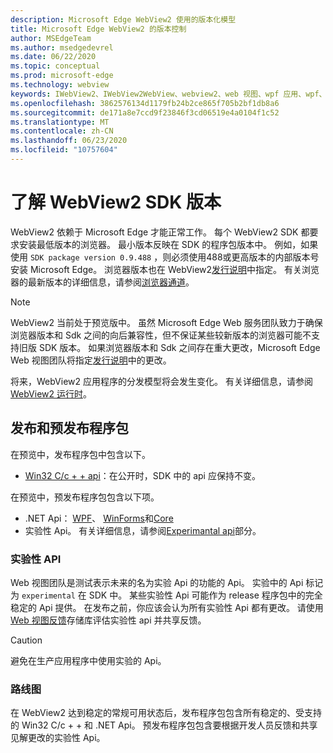 ```yaml
---
description: Microsoft Edge WebView2 使用的版本化模型
title: Microsoft Edge WebView2 的版本控制
author: MSEdgeTeam
ms.author: msedgedevrel
ms.date: 06/22/2020
ms.topic: conceptual
ms.prod: microsoft-edge
ms.technology: webview
keywords: IWebView2、IWebView2WebView、webview2、web 视图、wpf 应用、wpf、edge、ICoreWebView2、ICoreWebView2Host、浏览器控件、边缘 html
ms.openlocfilehash: 3862576134d1179fb24b2ce865f705b2bf1db8a6
ms.sourcegitcommit: de171a8e7ccd9f23846f3cd06519e4a0104f1c52
ms.translationtype: MT
ms.contentlocale: zh-CN
ms.lasthandoff: 06/23/2020
ms.locfileid: "10757604"
---
```

# 了解 WebView2 SDK 版本  

WebView2 依赖于 Microsoft Edge 才能正常工作。 每个 WebView2 SDK 都要求安装最低版本的浏览器。  最小版本反映在 SDK 的程序包版本中。  例如，如果使用 `SDK package version 0.9.488` ，则必须使用488或更高版本的内部版本号安装 Microsoft Edge。 浏览器版本也在 WebView2[发行说明][Webview2Releasenotes]中指定。  有关浏览器的最新版本的详细信息，请参阅[浏览器通道][DeployedgeChannels]。  

> [!NOTE]
> WebView2 当前处于预览版中。  虽然 Microsoft Edge Web 服务团队致力于确保浏览器版本和 Sdk 之间的向后兼容性，但不保证某些较新版本的浏览器可能不支持旧版 SDK 版本。  如果浏览器版本和 Sdk 之间存在重大更改，Microsoft Edge Web 视图团队将指定[发行说明][Webview2Releasenotes]中的更改。  

将来，WebView2 应用程序的分发模型将会发生变化。 有关详细信息，请参阅[WebView2 运行时][Webview2IndexEdgeRuntime]。  
 
## 发布和预发布程序包  

在预览中，发布程序包中包含以下。  

*   [Win32 C/c + + api][Webview2ReferenceWin3209538]：在公开时，SDK 中的 api 应保持不变。 

在预览中，预发布程序包包含以下项。  

*   .NET Api： [WPF][Webview2ReferenceWpf09515]、 [WinForms][Webview2ReferenceWinforms09515]和[Core][Webview2ReferenceDotnet09538]
*   实验性 Api。  有关详细信息，请参阅[Experimantal api](#experimental-apis)部分。  

### 实验性 API  

Web 视图团队是测试表示未来的名为实验 Api 的功能的 Api。  实验中的 Api 标记为 `experimental` 在 SDK 中。  某些实验性 Api 可能作为 release 程序包中的完全稳定的 Api 提供。  在发布之前，你应该会认为所有实验性 Api 都有更改。  请使用[Web 视图反馈][GithubMicrosoftedgeWebviewfeedback]存储库评估实验性 api 并共享反馈。   

> [!CAUTION]
> 避免在生产应用程序中使用实验的 Api。  

### 路线图  

在 WebView2 达到稳定的常规可用状态后，发布程序包包含所有稳定的、受支持的 Win32 C/c + + 和 .NET Api。  预发布程序包包含要根据开发人员反馈和共享见解更改的实验性 Api。  

<!--links -->

[Webview2IndexEdgeRuntime]: ./distribution.md#microsoft-edge-webview2-runtime "Microsoft Edge WebView2 运行时-使用 WebView2 | 的应用程序分发Microsoft 文档"  
[Webview2ReferenceDotnet09538]: ../reference/dotnet/0-9-538-reference-webview2.md "参考（WebView2） |Microsoft 文档"  
[Webview2ReferenceWinforms09515]: ../reference/winforms/0-9-515-reference-webview2.md "参考（WebView2） |Microsoft 文档"  
[Webview2ReferenceWin3209538]: ../reference/win32/0-9-538-reference-webview2.md "参考（WebView2） |Microsoft 文档"  
[Webview2ReferenceWpf09515]: ../reference/wpf/0-9-515-reference-webview2.md "参考（WebView2） |Microsoft 文档"  
[Webview2Releasenotes]: ../releasenotes.md "WebView2 SDK 的发行说明 |Microsoft 文档"  

[DeployedgeChannels]: /deployedge/microsoft-edge-channels "Microsoft Edge 频道概述 |Microsoft 文档"  

[GithubMicrosoftedgeWebviewfeedback]: https://github.com/MicrosoftEdge/WebViewFeedback "Web 视图反馈-MicrosoftEdge/WebViewFeedback |GitHub"  
